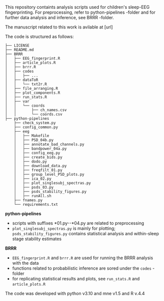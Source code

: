 This repository containts analysis scripts used for children's sleep-EEG fingerprinting.
For preprocessing, refer to python-pipelines -folder and for further data analysis and inference, see BRRR -folder. 

The manuscript related to this work is avilable at [url]


The code is structured as follows:
```
├── LICENSE
├── README.md
├── BRRR
│   ├── EEG_fingerprint.R
│   ├── article_plots.R
│   ├── brrr.R
│   ├── codes
│   │   ├── ...
│   ├── dataToR
│   │   └── txt2r.R
│   ├── file_arranging.R
│   ├── plot_components.R
│   ├── run_stats.R
│   ├── var
│   │   └── coords
│   │       ├── ch_names.csv
│   │       └── coords.csv
├── python-pipelines
    ├── check_system.py
    ├── config_common.py
    ├── eeg
    │   ├── Makefile
    │   ├── PSD_04b.py
    │   ├── annotate_bad_channels.py
    │   ├── bandpower_04a.py
    │   ├── config_eeg.py
    │   ├── create_bids.py
    │   ├── dodo.py
    │   ├── download_data.py
    │   ├── freqfilt_01.py
    │   ├── group_level_PSD_plots.py
    │   ├── ica_02.py
    │   ├── plot_singlesubj_spectras.py
    │   ├── psds_03.py
    │   ├── psds_stability_figures.py
    │   ├── runAll.sh
    ├── fnames.py
    └── requirements.txt
```

**python-pipelines**

- scripts with suffixes *01.py--*04.py are related to preprocessing
- `plot_singlesubj_spectras.py` is mainly for plotting; `psds_stability_figures.py` contains statistical analysis and within-sleep stage stability estimates 

**BRRR**

- `EEG_fingerprint.R` and `brrr.R` are used for running the BRRR analysis with the data
- functions related to probabilistic inference are sored under the `codes` -folder
- for replicating statistical results and plots, see `run_stats.R` and `article_plots.R`


The code was developed with python v3.10 and mne v1.5 and R v.4.4
